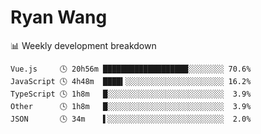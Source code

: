# Ryan Wang

 <!-- waka-box start -->
📊 Weekly development breakdown
```text
Vue.js     🕓 20h56m ███████████████████░░░░░░░░ 70.6%
JavaScript 🕓 4h48m  ████▍░░░░░░░░░░░░░░░░░░░░░░ 16.2%
TypeScript 🕓 1h8m   █░░░░░░░░░░░░░░░░░░░░░░░░░░  3.9%
Other      🕓 1h8m   █░░░░░░░░░░░░░░░░░░░░░░░░░░  3.9%
JSON       🕓 34m    ▌░░░░░░░░░░░░░░░░░░░░░░░░░░  2.0%
```
<!-- Powered by https://github.com/YouEclipse/waka-box-go . -->
<!-- waka-box end -->